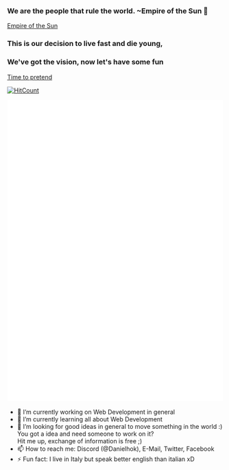 ### We are the people that rule the world. ~Empire of the Sun 👋
[Empire of the Sun](https://www.youtube.com/watch?v=hN5X4kGhAtU)

### This is our decision to live fast and die young,
### We've got the vision, now let's have some fun
[Time to pretend](https://www.youtube.com/watch?v=B9dSYgd5Elk)

[![HitCount](http://hits.dwyl.com/DanielOberlechner/DanielOberlechner.svg?style=flat-square)](http://hits.dwyl.com/DanielOberlechner/DanielOberlechner)

<!-- If you're using "master" as default branch -->
<!-- ![Metrics](https://github.com/danieloberlechner/danieloberlechner/blob/master/github-metrics.svg) -->
<!-- If you're using "main" as default branch -->
![Metrics](https://github.com/danieloberlechner/danieloberlechner/blob/main/github-metrics.svg)
<!-- If you're using the "columns" display mode -->
<!-- <img src="https://github.com/danieloberlechner/danieloberlechner/blob/master/github-metrics.svg" alt="Metrics" width="100%"> -->

- 🔭 I’m currently working on Web Development in general
- 🌱 I’m currently learning all about Web Development
- 🤔 I’m looking for good ideas in general to move something in the world :) You got a idea and need someone to work on it?<br> Hit me up, exchange of information is free ;)
- 📫 How to reach me: Discord (@Danielhok), E-Mail, Twitter, Facebook
- ⚡ Fun fact: I live in Italy but speak better english than italian xD

